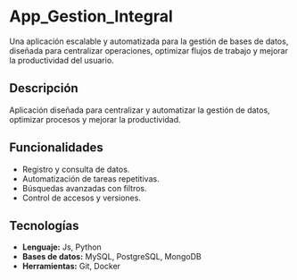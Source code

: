 
# App_Gestion_Integral
Una aplicación escalable y automatizada para la gestión de bases de datos, diseñada para centralizar operaciones, optimizar flujos de trabajo y mejorar la productividad del usuario.

## Descripción
Aplicación diseñada para centralizar y automatizar la gestión de datos, optimizar procesos y mejorar la productividad.

## Funcionalidades
- Registro y consulta de datos.
- Automatización de tareas repetitivas.
- Búsquedas avanzadas con filtros.
- Control de accesos y versiones.

## Tecnologías
- **Lenguaje:** Js, Python
- **Bases de datos:** MySQL, PostgreSQL, MongoDB
- **Herramientas:** Git, Docker



